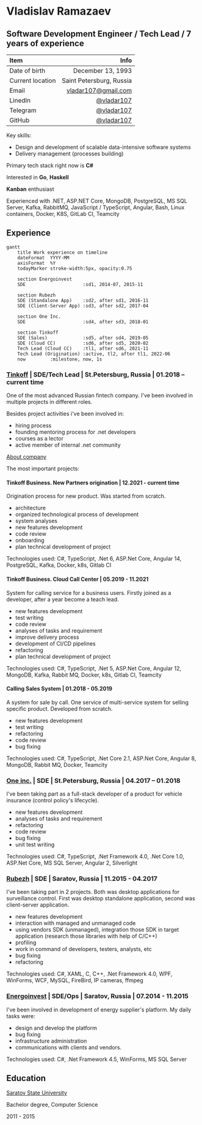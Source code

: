 # Vladislav Ramazaev
## Software Development Engineer / Tech Lead / 7 years of experience 

| Item | Info |
| :--- | ---: |
|Date of birth | December 13, 1993
|Current location | Saint Petersburg, Russia
|Email | [vladar107@gmail.com](vladar107@gmail.com)
|LinedIn | [@vladar107](https://linkedin.com/in/vladar107)
|Telegram | [@vladar107](https://t.me/vladar107) 
|GitHub | [@vladar107](https://github.com/vladar107)

Key skills:
- Design and development of scalable data-intensive software systems
- Delivery management (processes building)

Primary tech stack right now is **C#**

Interested in **Go**, **Haskell**

**Kanban** enthusiast

Experienced with .NET, ASP.NET Core, MongoDB, PostgreSQL, MS SQL Server, Kafka, RabbitMQ, JavaScript / TypeScript, Angular, Bash, Linux containers, Docker, K8S, GitLab CI, Teamcity

## Experience
```mermaid
gantt
    title Work experience on timeline
    dateFormat  YYYY-MM
    axisFormat  %Y
    todayMarker stroke-width:5px, opacity:0.75
    
    section Energoinvest
    SDE                     :sd1, 2014-07, 2015-11
    
    section Rubezh
    SDE (Standalone App)    :sd2, after sd1, 2016-11
    SDE (Client-Server App) :sd3, after sd2, 2017-04
    
    section One Inc.
    SDE                     :sd4, after sd3, 2018-01
    
    section Tinkoff
    SDE (Sales)             :sd5, after sd4, 2019-05
    SDE (Cloud CC)          :sd6, after sd5, 2020-02
    Tech Lead (Cloud CC)    :tl1, after sd6, 2021-11
    Tech Lead (Origination) :active, tl2, after tl1, 2022-06
    now         :milestone, now, 1s
```

### [Tinkoff](https://www.tinkoff.ru ) | SDE/Tech Lead | St.Petersburg, Russia | 01.2018 – current time
One of the most advanced Russian fintech company. I've been involved in multiple projects in different roles.

Besides project activities i've been involved in:
- hiring process
- founding mentoring process for .net developers
- courses as a lector
- active member of internal .net community

[About company](https://www.tinkoffgroup.com/company-info/summary/)

The most important projects:


#### **Tinkoff Business. New Partners origination** | 12.2021 - current time
Origination process for new product. Was started from scratch. 
- architecture
- organized technological process of development
- system analyses
- new features development
- code review
- onboarding
- plan technical development of project

Technologies used: C#, TypeScript, .Net 6, ASP.Net Core, Angular 14, PostgreSQL, Kafka, Docker, k8s, Gitlab CI


#### **Tinkoff Business. Cloud Call Center** | 05.2019 - 11.2021
System for calling service for a business users. Firstly joined as a developer, after a year become a teach lead.
- new features development
- test writing
- code review
- analyses of tasks and requirement 
- improve delivery process
- development of CI/CD pipelines
- refactoring
- plan technical development of project

Technologies used: C#, TypeScript, .Net 5, ASP.Net Core, Angular 12, MongoDB, Kafka, Rabbit MQ, Docker, k8s, Gitlab CI, Teamcity


#### **Calling Sales System** | 01.2018 - 05.2019
A system for sale by call. One service of multi-service system for selling specific product. Developed from scratch.
- new features development
- test writing
- refactoring
- code review
- bug fixing

Technologies used: C#, TypeScript, .Net Core 2.1, ASP.Net Core, Angular 8, MongoDB, Rabbit MQ, Docker, Teamcity


### [One inc.](https://www.oneinc.com/) | SDE | St.Petersburg, Russia | 04.2017 – 01.2018
I've been taking part as a full-stack developer of a product for vehicle insurance (control policy's lifecycle).
- new features development
- analyses of tasks and requirement 
- refactoring
- code review
- bug fixing
- unit test writing

Technologies used: C#, TypeScript, .Net Framework 4.0, .Net Core 1.0, ASP.Net Core, MS SQL Server, Angular 2, Silverlight


### [Rubezh](https://rubezh.com/) | SDE | Saratov, Russia | 11.2015 - 04.2017
I've been taking part in 2 projects. Both was desktop applications for surveillance control. First was desktop standalone application, second was client-server application.

- new features development
- interaction with managed and unmanaged code
- using vendors SDK (unmanaged), integration those SDK in target application (research those libraries with help of C/C++)
- profiling
- work in command of developers, testers, analysts, etc 
- bug fixing
- refactoring

Technologies used: C#, XAML, C, C++, .Net Framework 4.0, WPF, WinForms, WCF, MySQL, FireBird, IP cameras, ffmpeg


### [Energoinvest](http://www.energoin.ru/) | SDE/Ops | Saratov, Russia | 07.2014 - 11.2015
I've been involved in development of energy supplier's platform. My daily tasks were:
- design and develop the platform
- bug fixing 
- infrastructure administration
- communications with clients and vendors.

Technologies used: C#, .Net Framework 4.5, WinForms, MS SQL Server


## Education
[Saratov State University](https://www.sgu.ru/en)

Bachelor degree, Computer Science

2011 - 2015